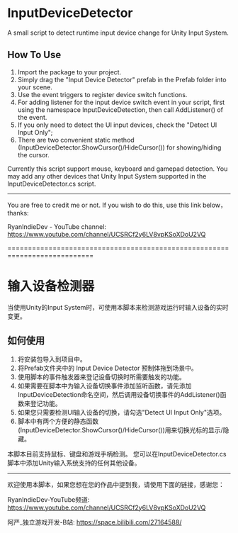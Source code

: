# InputDeviceDetector
A small script to detect runtime input device change for Unity Input System. 

## How To Use
1. Import the package to your project. 
2. Simply drag the "Input Device Detector" prefab in the Prefab folder into your scene.
3. Use the event triggers to register device switch functions. 
4. For adding listener for the input device switch event in your script, first using the namespace InputDeviceDetection, then call AddListener() of the event.
5. If you only need to detect the UI input devices, check the "Detect UI Input Only";
6. There are two convenient static method (InputDeviceDetector.ShowCursor()/HideCursor()) for showing/hiding the cursor.  

Currently this script support mouse, keyboard and gamepad detection. 
You may add any other devices that Unity Input System supported in the InputDeviceDetector.cs script. 

--------
You are free to credit me or not. 
If you wish to do this, use this link below，thanks: 

RyanIndieDev - YouTube channel: https://www.youtube.com/channel/UCSRCf2y6LV8vpKSoXDoU2VQ

===========================================================================
# 输入设备检测器
当使用Unity的Input System时，可使用本脚本来检测游戏运行时输入设备的实时变更。

## 如何使用
1. 将安装包导入到项目中。
2. 将Prefab文件夹中的 Input Device Detector 预制体拖到场景中。
3. 使用脚本的事件触发器来登记设备切换时所需要触发的功能。
4. 如果需要在脚本中为输入设备切换事件添加监听函数，请先添加InputDeviceDetection命名空间，然后调用设备切换事件的AddListener()函数来登记功能。
5. 如果您只需要检测UI输入设备的切换，请勾选"Detect UI Input Only"选项。
6. 脚本中有两个方便的静态函数(InputDeviceDetector.ShowCursor()/HideCursor())用来切换光标的显示/隐藏。

本脚本目前支持鼠标、键盘和游戏手柄检测。
您可以在InputDeviceDetector.cs脚本中添加Unity输入系统支持的任何其他设备。

--------
欢迎使用本脚本，如果您想在您的作品中提到我，请使用下面的链接，感谢您：

RyanIndieDev-YouTube频道: https://www.youtube.com/channel/UCSRCf2y6LV8vpKSoXDoU2VQ

阿严_独立游戏开发-B站: https://space.bilibili.com/27164588/
